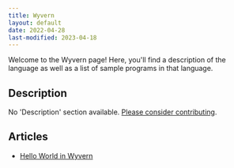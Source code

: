 ```yaml
---
title: Wyvern
layout: default
date: 2022-04-28
last-modified: 2023-04-18
---
```


Welcome to the Wyvern page! Here, you'll find a description of the language as well as a list of sample programs in that language.

## Description

No 'Description' section available. [Please consider contributing](https://github.com/TheRenegadeCoder/sample-programs-website).

## Articles

- [Hello World in Wyvern](https://sampleprograms.io/projects/hello-world/wyvern)